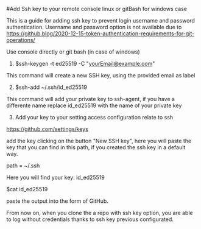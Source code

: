 #Add Ssh key to your remote console linux or gitBash for windows case

This is a guide for adding ssh key to prevent login username and password authentication.
Username and password option is not available due to https://github.blog/2020-12-15-token-authentication-requirements-for-git-operations/

Use console directly or git bash (in case of windows)

1) $ssh-keygen -t ed25519 -C "yourEmail@example.com"

This command will create a new SSH key, using the provided email as label

2) $ssh-add ~/.ssh/id_ed25519

This command will add your private key to ssh-agent, if you have a differente name replace id_ed25519 with the name of your private key

3) Add your key to your setting access configuration relate to ssh

https://github.com/settings/keys

add the key clicking on the button "New SSH key", here you will paste the key that you can find in this path, if you created the ssh key in a default way.

path = ~/.ssh

Here you will find your key: id_ed25519

$cat id_ed25519

paste the output into the form of GitHub.

From now on, when you clone the a repo with ssh key option, you are able to log without credentials thanks to ssh key previous configurated.



